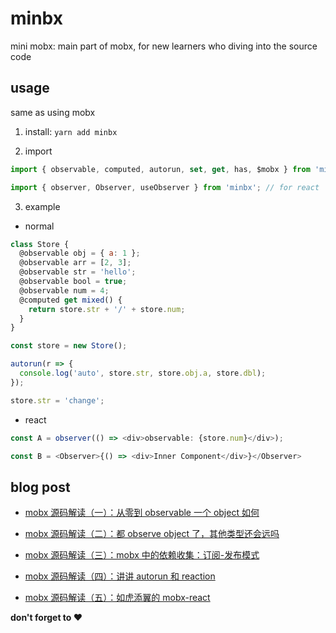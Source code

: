 # minbx

mini mobx: main part of mobx, for new learners who diving into the source code

## usage

same as using mobx

1. install: `yarn add minbx`

2. import

```js
import { observable, computed, autorun, set, get, has, $mobx } from 'minbx';

import { observer, Observer, useObserver } from 'minbx'; // for react
```

3. example

- normal

```js
class Store {
  @observable obj = { a: 1 };
  @observable arr = [2, 3];
  @observable str = 'hello';
  @observable bool = true;
  @observable num = 4;
  @computed get mixed() {
    return store.str + '/' + store.num;
  }
}

const store = new Store();

autorun(r => {
  console.log('auto', store.str, store.obj.a, store.dbl);
});

store.str = 'change';
```

- react

```js
const A = observer(() => <div>observable: {store.num}</div>);

const B = <Observer>{() => <div>Inner Component</div>}</Observer>
```

## blog post

- [mobx 源码解读（一）：从零到 observable 一个 object 如何](https://github.com/lawler61/blog/blob/master/js/mobx-source/1.observable-an-object.md)

- [mobx 源码解读（二）：都 observe object 了，其他类型还会远吗](https://github.com/lawler61/blog/blob/master/js/mobx-source/2.observable-other-type.md)

- [mobx 源码解读（三）：mobx 中的依赖收集：订阅-发布模式](https://github.com/lawler61/blog/blob/master/js/mobx-source/3.collect-dependencies.md)

- [mobx 源码解读（四）：讲讲 autorun 和 reaction](https://github.com/lawler61/blog/blob/master/js/mobx-source/4.autorun.md)

- [mobx 源码解读（五）：如虎添翼的 mobx-react](https://github.com/lawler61/blog/blob/master/js/mobx-source/5.mobx-react.md)

**don't forget to ❤️**
